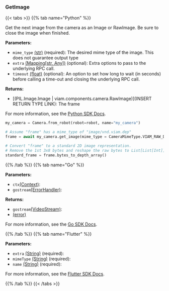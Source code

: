 ### GetImage

{{< tabs >}}
{{% tab name="Python" %}}

Get the next image from the camera as an Image or RawImage. Be sure to close the image when finished.

**Parameters:**

- `mime_type` [(str)](https://docs.python.org/3/library/stdtypes.html#text-sequence-type-str) (required): The desired mime type of the image. This does not guarantee output type
- `extra` [(Mapping[str, Any])](<INSERT PARAM TYPE LINK>) (optional): Extra options to pass to the underlying RPC call.
- `timeout` [(float)](<INSERT PARAM TYPE LINK>) (optional): An option to set how long to wait (in seconds) before calling a time-out and closing the underlying RPC call.


**Returns:**

- [(PIL.Image.Image | viam.components.camera.RawImage)](INSERT RETURN TYPE LINK): The frame

For more information, see the [Python SDK Docs](https://python.viam.dev/autoapi/viam/components/camera/client/index.html#viam.components.camera.client.CameraClient.get_image).

``` python {class="line-numbers linkable-line-numbers"}
my_camera = Camera.from_robot(robot=robot, name="my_camera")

# Assume "frame" has a mime_type of "image/vnd.viam.dep"
frame = await my_camera.get_image(mime_type = CameraMimeType.VIAM_RAW_DEPTH)

# Convert "frame" to a standard 2D image representation.
# Remove the 1st 3x8 bytes and reshape the raw bytes to List[List[Int]].
standard_frame = frame.bytes_to_depth_array()

```

{{% /tab %}}
{{% tab name="Go" %}}

**Parameters:**

- `ctx`[(Context)](https://pkg.go.dev/context#ctx):
- `gostream`[(ErrorHandler)](https://pkg.go.dev/go.viam.com/rdk@v0.26.0/gostream#gostream):

**Returns:**

- `gostream`[(VideoStream)](https://pkg.go.dev/go.viam.com/rdk@v0.26.0/gostream#gostream):
- [(error)](<INSERT PARAM TYPE LINK>)

For more information, see the [Go SDK Docs](https://pkg.go.dev/go.viam.com/rdk/components/camera#VideoSource).

{{% /tab %}}
{{% tab name="Flutter" %}}

**Parameters:**

- `extra` [(String)](https://api.flutter.dev/flutter/dart-core/String-class.html) (required):
- `mimeType` [(String)](https://api.flutter.dev/flutter/dart-core/String-class.html) (required):
- `name` [(String)](https://api.flutter.dev/flutter/dart-core/String-class.html) (required):


For more information, see the [Flutter SDK Docs](https://flutter.viam.dev/viam_protos.component.camera/CameraServiceClient/getImage.html).

{{% /tab %}}
{{< /tabs >}}
